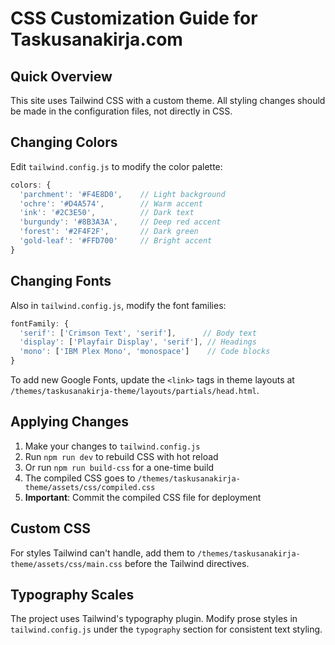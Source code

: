 # CSS Customization Guide for Taskusanakirja.com

## Quick Overview

This site uses Tailwind CSS with a custom theme. All styling changes should be
made in the configuration files, not directly in CSS.

## Changing Colors

Edit `tailwind.config.js` to modify the color palette:

```javascript
colors: {
  'parchment': '#F4E8D0',    // Light background
  'ochre': '#D4A574',        // Warm accent
  'ink': '#2C3E50',          // Dark text
  'burgundy': '#8B3A3A',     // Deep red accent
  'forest': '#2F4F2F',       // Dark green
  'gold-leaf': '#FFD700'     // Bright accent
}
```

## Changing Fonts

Also in `tailwind.config.js`, modify the font families:

```javascript
fontFamily: {
  'serif': ['Crimson Text', 'serif'],      // Body text
  'display': ['Playfair Display', 'serif'], // Headings
  'mono': ['IBM Plex Mono', 'monospace']    // Code blocks
}
```

To add new Google Fonts, update the `<link>` tags in theme layouts at
`/themes/taskusanakirja-theme/layouts/partials/head.html`.


## Applying Changes

1. Make your changes to `tailwind.config.js`
2. Run `npm run dev` to rebuild CSS with hot reload
3. Or run `npm run build-css` for a one-time build
4. The compiled CSS goes to
   `/themes/taskusanakirja-theme/assets/css/compiled.css`
5. **Important**: Commit the compiled CSS file for deployment

## Custom CSS

For styles Tailwind can't handle, add them to
`/themes/taskusanakirja-theme/assets/css/main.css` before the Tailwind
directives.

## Typography Scales

The project uses Tailwind's typography plugin. Modify prose styles in
`tailwind.config.js` under the `typography` section for consistent text styling.
